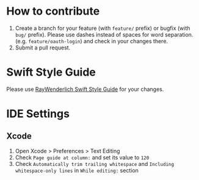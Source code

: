 # How to contribute

1. Create a branch for your feature (with `feature/` prefix) or bugfix (with `bug/` prefix). Please use dashes instead of spaces for word separation. (e.g. `feature/oauth-login`) and check in your changes there.
2. Submit a pull request.

# Swift Style Guide

Please use [RayWenderlich Swift Style Guide](https://github.com/raywenderlich/swift-style-guide) for your changes.

# IDE Settings

## Xcode

1. Open Xcode > Preferences > Text Editing
2. Check `Page guide at column:` and set its value to `120`
3. Check `Automatically trim trailing whitespace` and `Including whitespace-only lines` in `While editing:` section
